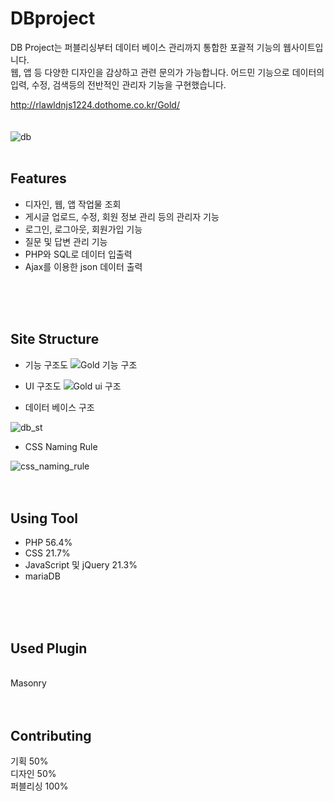 # DBproject
DB Project는 퍼블리싱부터 데이터 베이스 관리까지 통합한 포괄적 기능의 웹사이트입니다.</br>
웹, 앱 등 다양한 디자인을 감상하고 관련 문의가 가능합니다. 어드민 기능으로 데이터의 입력, 수정, 검색등의 전반적인 관리자 기능을 구현했습니다.</br>

http://rlawldnjs1224.dothome.co.kr/Gold/ 
</br>
</br>
</br>
![db](https://user-images.githubusercontent.com/77706798/111935648-3d098c80-8b07-11eb-97e5-de58f42868f8.png)
</br>
</br>
## Features
- 디자인, 웹, 앱 작업물 조회</br>
- 게시글 업로드, 수정, 회원 정보 관리 등의 관리자 기능</br>
- 로그인, 로그아웃, 회원가입 기능</br>
- 질문 및 답변 관리 기능</br>
- PHP와 SQL로 데이터 입출력</br>
- Ajax를 이용한 json 데이터 출력

</br>
</br>
</br>

## Site Structure
- 기능 구조도
![Gold 기능 구조](https://user-images.githubusercontent.com/77706798/111936181-85757a00-8b08-11eb-95f2-5e62e348ebef.png)


- UI 구조도
![Gold ui 구조](https://user-images.githubusercontent.com/77706798/111936189-88706a80-8b08-11eb-99d1-9d6a705210fc.png)


- 데이터 베이스 구조

![db_st](https://user-images.githubusercontent.com/77706798/111936940-11d46c80-8b0a-11eb-8a78-20e44637ec5b.jpg)


- CSS Naming Rule

![css_naming_rule](https://user-images.githubusercontent.com/77706798/111937406-ffa6fe00-8b0a-11eb-87e3-c61e82884b2a.png)
</br>
</br>
</br>
## Using Tool
- PHP 56.4%
- CSS 21.7%
- JavaScript 및 jQuery 21.3%
- mariaDB
</br>
</br>
</br>

## Used Plugin
</br>
Masonry
</br>
</br>
</br>

## Contributing
기획 50%</br>
디자인 50%</br>
퍼블리싱 100%
